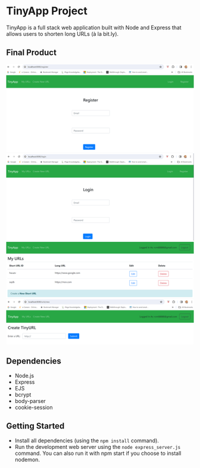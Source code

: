 # TinyApp Project

TinyApp is a full stack web application built with Node and Express that allows users to shorten long URLs (à la bit.ly).

## Final Product

!["Register page"](https://github.com/rcm68888/tinyapp/blob/master/screenshots/Register.PNG)
!["Login"](https://github.com/rcm68888/tinyapp/blob/master/screenshots/Login.PNG)
!["My URLs"](https://github.com/rcm68888/tinyapp/blob/master/screenshots/urls.PNG)
!["New URL"](https://github.com/rcm68888/tinyapp/blob/master/screenshots/urls_new.PNG)


## Dependencies

- Node.js
- Express
- EJS
- bcrypt
- body-parser
- cookie-session

## Getting Started

- Install all dependencies (using the `npm install` command).
- Run the development web server using the `node express_server.js` command. You can also run it with npm start if you choose to install nodemon.